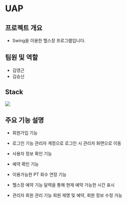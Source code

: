# UAP
## 프로젝트 개요
+ Swing을 이용한 헬스장 프로그램입니다.
## 팀원 및 역할
+ 김영근
+ 김승신
## Stack
<img src="https://img.shields.io/badge/oracle-1572B6?style=for-the-badge&logo=oracle&logoColor=white"> 

## 주요 기능 설명
+ 회원가입 기능

+ 로그인 기능
관리자 계정으로 로그인 시 관리자 화면으로 이동

+ 사용자 정보 확인 기능

+ 예약 확인 기능

+ 이용가능한 PT 회수 연장 기능

+ 헬스장 예약 기능
달력을 통해 현재 예약 가능한 시간 표시

+ 관리자 회원 관리 기능
회원 제명 및 예약, 회원 정보 수정 가능
